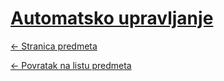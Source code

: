 # [Automatsko upravljanje](https://www.github.com/studosi-fer/AUPR)
[<- Stranica predmeta](https://www.fer.unizg.hr/predmet/autupr_b)

[<- Povratak na listu predmeta](https://www.github.com/studosi/FER)